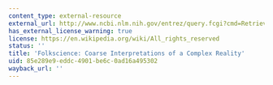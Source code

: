 ```yaml
---
content_type: external-resource
external_url: http://www.ncbi.nlm.nih.gov/entrez/query.fcgi?cmd=Retrieve&db=PubMed&dopt=Citation&list_uids=12907233
has_external_license_warning: true
license: https://en.wikipedia.org/wiki/All_rights_reserved
status: ''
title: 'Folkscience: Coarse Interpretations of a Complex Reality'
uid: 85e289e9-eddc-4901-be6c-0ad16a495302
wayback_url: ''
---
```

